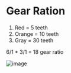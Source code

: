 # Gear Ration

1. Red = 5 teeth
2. Orange = 10 teeth
3. Gray = 30 teeth

6/1 * 3/1 = 18 gear ratio

![image](https://github.com/user-attachments/assets/f9e5324f-7245-4d2b-acdc-0a2151330066)
